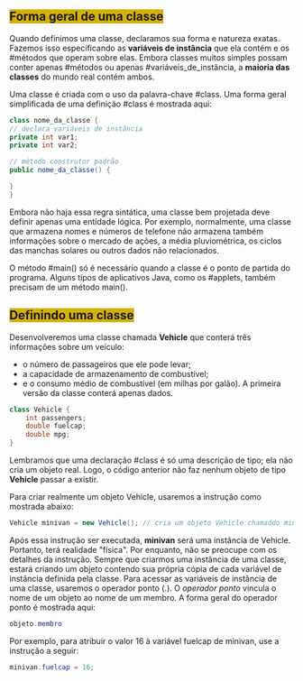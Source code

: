 ## <span style="background:#d4b106">Forma geral de uma classe</span>
Quando definimos uma classe, declaramos sua forma e natureza exatas. Fazemos isso especificando as **variáveis de instância** que ela contém e os #métodos que operam sobre elas. Embora classes muitos simples possam conter apenas #métodos ou apenas #variáveis_de_instância, a **maioria das classes** do mundo real contém ambos. 

Uma classe é criada com o uso da palavra-chave #class. Uma forma geral simplificada de uma definição #class é mostrada aqui:
```Java
class nome_da_classe {
// declara variáveis de instância
private int var1;
private int var2;

// método construtor padrão
public nome_da_classe() {

}
}
```

Embora não haja essa regra sintática, uma classe bem projetada deve definir apenas uma entidade lógica. Por exemplo, normalmente, uma classe que armazena nomes e números de telefone não armazena também informações sobre o mercado de ações, a média pluviométrica, os ciclos das manchas solares ou outros dados não relacionados. 

O método #main() só é necessário quando a classe é o ponto de partida do programa. Alguns tipos de aplicativos Java, como os #applets, também precisam de um método main().
## <span style="background:#d4b106">Definindo uma classe</span>
Desenvolveremos uma classe chamada **Vehicle** que conterá três informações sobre um veículo:
- o número de passageiros que ele pode levar;
- a capacidade de armazenamento de combustível;
- e o consumo médio de combustível (em milhas por galão).
A primeira versão da classe conterá apenas dados.
```Java
class Vehicle {
	int passengers;
	double fuelcap;
	double mpg;
}
```
Lembramos que uma declaração #class é só uma descrição de tipo; ela não cria um objeto real. Logo, o código anterior não faz nenhum objeto de tipo **Vehicle** passar a existir.

Para criar realmente um objeto Vehicle, usaremos a instrução como mostrada abaixo:
```Java
Vehicle minivan = new Vehicle(); // cria um objeto Vehicle chamaddo minivan
```
Após essa instrução ser executada, **minivan** será uma instância de Vehicle. Portanto, terá realidade "física". Por enquanto, não se preocupe com os detalhes da instrução. Sempre que criarmos uma instância de uma classe, estará criando um objeto contendo sua própria cópia de cada variável de instância definida pela classe. Para acessar as variáveis de instância de uma classe, usaremos o operador ponto (.). O *operador ponto* vincula o nome de um objeto ao nome de um membro. A forma geral do operador ponto é mostrada aqui: 
```java
objeto.membro
```
Por exemplo, para atribuir o valor 16 à variável fuelcap de minivan, use a instrução a seguir:
```java
minivan.fuelcap = 16;
```
